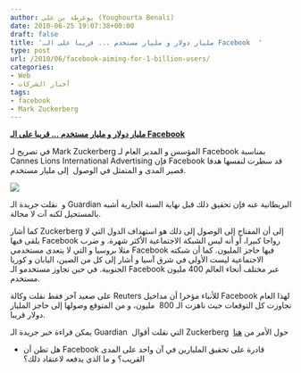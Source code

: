 ```yaml
---
author: يوغرطة بن علي (Youghourta Benali)
date: 2010-06-25 19:07:38+00:00
draft: false
title: 'مليار دولار و مليار مستخدم ... قريبا على الـ Facebook  '
type: post
url: /2010/06/facebook-aiming-for-1-billion-users/
categories:
- Web
- أخبار الشركات
tags:
- facebook
- Mark Zuckerberg
---
```


**[مليار دولار و مليار مستخدم ... قريبا على الـ Facebook](http://www.it-scoop.com/2010/06/Facebook-aiming-for-1-billion-users)**




في تصريح لـ Mark Zuckerberg المؤسس و المدير العام لـ Facebook بمناسبة Cannes Lions International Advertising فإن Facebook قد سطرت لنفسها هدفا قصير المدى و المتمثل في الوصول  إلى مليار مستخدم.




[![](http://www.it-scoop.com/wp-content/uploads/2010/06/zuckerberg-facebook.jpg)
](http://www.it-scoop.com/2010/06/Facebook-aiming-for-1-billion-users)


و  نقلت جريدة الـ Guardian البريطانية عنه فإن تحقيق ذلك قبل نهاية السنة الجارية أشبه بالمستحيل لكنه آت لا محالة.

كما أشار Zuckerberg إلى أن المفتاح إلى الوصول إلى ذلك هو استهداف الدول التي لا يلقى فيها Facebook رواجا كبيرا، أو أنه ليس الشبكة الاجتماعية الأكثر شهرة. و ضرب مثلا بروسيا و التي لا يتعدى مستخدمي Facebook فيها حاجز المليون. كما أن شبكته الاجتماعية ليست الأولى في شرق آسيا و أشار إلى كل من الصين، اليابان و كوريا الجنوبية. في حين تجاوز مستخدمو الـ Facebook عبر مختلف أنحاء العالم 400 مليون مستخدم.

على صعيد آخر فقط نقلت وكالة Reuters للأنباء مؤخرا أن مداخيل Facebook لهذا العام تجاوزت كل التوقعات حيث ناهزت الـ 800  مليون، و من المتوقع وصولها إلى حاجز المليار دولار قريبا.

يمكن قراءة خبر جريدة الـ Guardian  التي نقلت أقوال Zuckerberg  حول الأمر من [هنا](http://www.guardian.co.uk/media/2010/jun/23/mark-zuckerberg-facebook-cannes-lions)

- هل تظن أن Facebook قادرة على تحقيق المليارين في آن واحد على المدى القريب؟ و ما الذي يدفعه لاعتقاد ذلك؟
